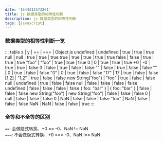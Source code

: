 ```yaml
---
date: '1644312573261'
title: js 数据类型的相等性判断
description: js 数据类型的相等性判断
tags: [javascript]
---
```

### 数据类型的相等性判断一览
::: table
x                 |         y         |  ==   |  ===  | Object.is
    undefined     |     undefined     | true  | true  |   true
      null        |       null        | true  | true  |   true
      true        |       true        | true  | true  |   true
      false       |       false       | true  | true  |   true
      "foo"       |       "foo"       | true  | true  |   true
        0         |         0         | true  | true  |   true
       +0         |        -0         | true  | true  |   false
        0         |       false       | true  | false |   false
       ""         |       false       | true  | false |   false
       ""         |         0         | true  | false |   false
       "0"        |         0         | true  | false |   false
      "17"        |        17         | true  | false |   false
      [1,2]       |       "1,2"       | true  | false |   false
new String("foo") |       "foo"       | true  | false |   false
      null        |     undefined     | true  | false |   false
      null        |       false       | false | false |   false
    undefined     |       false       | false | false |   false
 { foo: "bar" }   |  { foo: "bar" }   | false | false |   false
new String("foo") | new String("foo") | false | false |   false
        0         |       null        | false | false |   false
        0         |        NaN        | false | false |   false
      "foo"       |        NaN        | false | false |   false
       NaN        |        NaN        | false | false |   true
:::
### 全等和不全等的区别
`==`: 会做隐式转换、+0 == -0、NaN != NaN  
`===`: 不会做隐式转换、+0 === -0、NaN !== NaN
